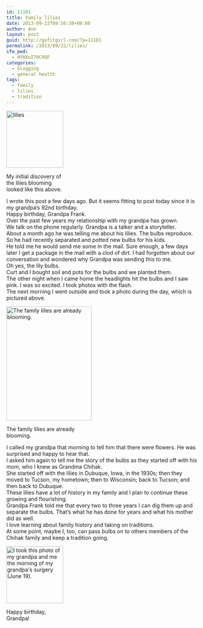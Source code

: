 ```yaml
---
id: 11181
title: Family lilies
date: 2013-09-22T09:56:38+00:00
author: Ann
layout: post
guid: http://gofitgirl.com/?p=11181
permalink: /2013/09/22/lilies/
sfw_pwd:
  - HfHXuI70C9QF
categories:
  - blogging
  - general health
tags:
  - family
  - lilies
  - tradition
---
```

<div id="attachment_11182" style="width: 160px" class="wp-caption alignleft">
  <a href="http://gofitgirl.com/2013/09/lilies/lilies/" rel="attachment wp-att-11182"><img class="size-thumbnail wp-image-11182" alt="lilies" src="http://gofitgirl.com/wp-content/uploads/2013/09/lilies-e1379261880478-150x150.jpg" width="150" height="150" /></a>
  
  <p class="wp-caption-text">
    My initial discovery of the lilies blooming looked like this above.
  </p>
</div>

  
I wrote this post a few days ago. But it seems fitting to post today since it is my grandpa&#8217;s 92nd birthday.  
Happy birthday, Grandpa Frank.  
Over the past few years my relationship with my grandpa has grown.  
We talk on the phone regularly. Grandpa is a talker and a storyteller.  
About a month ago he was telling me about his lilies. The bulbs reproduce. So he had recently separated and potted new bulbs for his kids.  
He told me he would send me some in the mail. Sure enough, a few days later I get a package in the mail with a clod of dirt. I had forgotten about our conversation and wondered why Grandpa was sending this to me.  
Oh yes, the lily bulbs.  
Curt and I bought soil and pots for the bulbs and we planted them.  
The other night when I came home the headlights hit the bulbs and I saw pink. I was so excited. I took photos with the flash.  
The next morning I went outside and took a photo during the day, which is pictured above.  


<div id="attachment_11202" style="width: 235px" class="wp-caption alignright">
  <a href="http://gofitgirl.com/2013/09/lilies/img_4824/" rel="attachment wp-att-11202"><img class="size-medium wp-image-11202" alt="The family lilies are already blooming." src="http://gofitgirl.com/wp-content/uploads/2013/09/IMG_4824-225x300.jpg" width="225" height="300" /></a>
  
  <p class="wp-caption-text">
    The family lilies are already blooming.
  </p>
</div>

  
I called my grandpa that morning to tell him that there were flowers. He was surprised and happy to hear that.  
I asked him again to tell me the story of the bulbs as they started off with his mom, who I knew as Grandma Chihak.  
She started off with the lilies in Dubuque, Iowa, in the 1930s; then they moved to Tucson, my hometown; then to Wisconsin; back to Tucson; and then back to Dubuque.  
These lilies have a lot of history in my family and I plan to continue these growing and flourishing.  
Grandpa Frank told me that every two to three years I can dig them up and separate the bulbs. That&#8217;s what he has done for years and what his mother did as well.  
I love learning about family history and taking on traditions.  
At some point, maybe I, too, can pass bulbs on to others members of the Chihak family and keep a tradition going.  


<div id="attachment_10081" style="width: 160px" class="wp-caption aligncenter">
  <a href="http://gofitgirl.com/2012/12/reflecting-on-2012-the-year-of-becoming-an-adult/grandpa-ann-3/" rel="attachment wp-att-10081"><img class="size-thumbnail wp-image-10081" alt="I took this photo of my grandpa and me the morning of my grandpa's surgery (June 19). " src="http://gofitgirl.com/wp-content/uploads/2012/12/grandpa-ann-150x150.jpg" width="150" height="150" /></a>
  
  <p class="wp-caption-text">
    Happy birthday, Grandpa!
  </p>
</div>